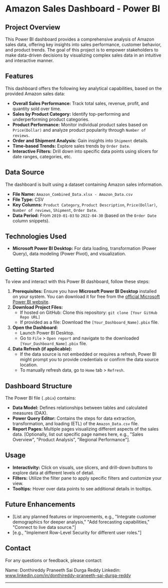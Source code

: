 # Amazon Sales Dashboard - Power BI

## Project Overview

This Power BI dashboard provides a comprehensive analysis of Amazon sales data, offering key insights into sales performance, customer behavior, and product trends. The goal of this project is to empower stakeholders to make data-driven decisions by visualizing complex sales data in an intuitive and interactive manner.

## Features

This dashboard offers the following key analytical capabilities, based on the provided Amazon sales data:

* **Overall Sales Performance:** Track total sales, revenue, profit, and quantity sold over time.
* **Sales by Product Category:** Identify top-performing and underperforming product categories.
* **Product Performance:** Monitor individual product sales based on `Price(Dollar)` and analyze product popularity through `Number of reviews`.
* **Order and Shipment Analysis:** Gain insights into `Shipment` details.
* **Time-based Trends:** Explore sales trends by `Order Date`.
* **Interactive Filters:** Drill down into specific data points using slicers for date ranges, categories, etc.

## Data Source

The dashboard is built using a dataset containing Amazon sales information.
* **File Name:** `Amazon_Combined_Data.xlsx - Amazon_Data.csv`
* **File Type:** CSV
* **Key Columns:** `Product Category`, `Product Description`, `Price(Dollar)`, `Number of reviews`, `Shipment`, `Order Date`.
* **Data Period:** From `2019-01-03` to `2022-04-30` (based on the `Order Date` column snippets).

## Technologies Used

* **Microsoft Power BI Desktop:** For data loading, transformation (Power Query), data modeling (Power Pivot), and visualization.

## Getting Started

To view and interact with this Power BI dashboard, follow these steps:

1.  **Prerequisites:** Ensure you have **Microsoft Power BI Desktop** installed on your system. You can download it for free from the [official Microsoft Power BI website](https://powerbi.microsoft.com/desktop/).
2.  **Download Project Files:**
    * If hosted on GitHub: Clone this repository: `git clone [Your GitHub Repo URL]`
    * If provided as a file: Download the `[Your_Dashboard_Name].pbix` file.
3.  **Open the Dashboard:**
    * Launch Power BI Desktop.
    * Go to `File` > `Open report` and navigate to the downloaded `[Your_Dashboard_Name].pbix` file.
4.  **Data Refresh (if applicable):**
    * If the data source is not embedded or requires a refresh, Power BI might prompt you to provide credentials or confirm the data source location.
    * To manually refresh data, go to `Home` tab > `Refresh`.

## Dashboard Structure

The Power BI file (`.pbix`) contains:

* **Data Model:** Defines relationships between tables and calculated measures (DAX).
* **Power Query Editor:** Contains the steps for data extraction, transformation, and loading (ETL) of the `Amazon_Data.csv` file.
* **Report Pages:** Multiple pages visualizing different aspects of the sales data. [Optionally, list out specific page names here, e.g., "Sales Overview", "Product Analysis", "Regional Performance"].

## Usage

* **Interactivity:** Click on visuals, use slicers, and drill-down buttons to explore data at different levels of detail.
* **Filters:** Utilize the filter pane to apply specific filters and customize your view.
* **Tooltips:** Hover over data points to see additional details in tooltips.

## Future Enhancements

* [List any planned features or improvements, e.g., "Integrate customer demographics for deeper analysis," "Add forecasting capabilities," "Connect to live data source."]
* [e.g., "Implement Row-Level Security for different user roles."]

## Contact

For any questions or feedback, please contact:

Name: Donthireddy Praneeth Sai Durga Reddy
Linkedin: www.linkedin.com/in/donthireddy-praneeth-sai-durga-reddy



---
